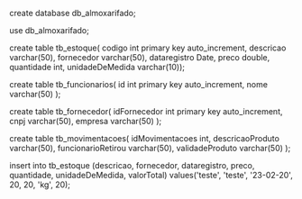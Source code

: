 create database db_almoxarifado;

use db_almoxarifado;

create table tb_estoque( codigo int primary key auto_increment, descricao varchar(50), fornecedor varchar(50), dataregistro Date, preco double, quantidade int, unidadeDeMedida varchar(10));

create table tb_funcionarios( id int primary key auto_increment, nome varchar(50) );

create table tb_fornecedor( idFornecedor int primary key auto_increment, cnpj varchar(50), empresa varchar(50) );

create table tb_movimentacoes( idMovimentacoes int, descricaoProduto varchar(50), funcionarioRetirou varchar(50), validadeProduto varchar(50) );

insert into tb_estoque (descricao, fornecedor, dataregistro, preco, quantidade, unidadeDeMedida, valorTotal) values('teste', 'teste', '23-02-20', 20, 20, 'kg', 20);
